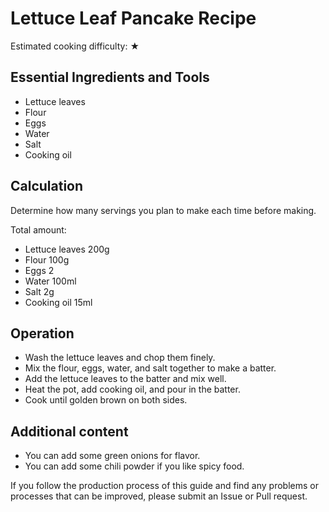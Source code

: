 # Lettuce Leaf Pancake Recipe

Estimated cooking difficulty: ★

## Essential Ingredients and Tools

* Lettuce leaves
* Flour
* Eggs
* Water
* Salt
* Cooking oil

## Calculation

Determine how many servings you plan to make each time before making.

Total amount:

* Lettuce leaves 200g
* Flour 100g
* Eggs 2
* Water 100ml
* Salt 2g
* Cooking oil 15ml

## Operation

* Wash the lettuce leaves and chop them finely.
* Mix the flour, eggs, water, and salt together to make a batter.
* Add the lettuce leaves to the batter and mix well.
* Heat the pot, add cooking oil, and pour in the batter.
* Cook until golden brown on both sides.

## Additional content

* You can add some green onions for flavor.
* You can add some chili powder if you like spicy food.

If you follow the production process of this guide and find any problems or processes that can be improved, please submit an Issue or Pull request.

